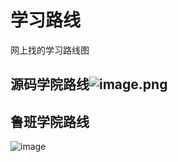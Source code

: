 # 学习路线

网上找的学习路线图



## 源码学院路线<img src="images/源码学院.png" alt="image.png"  />



## 鲁班学院路线

![image](images/鲁班学院.png)